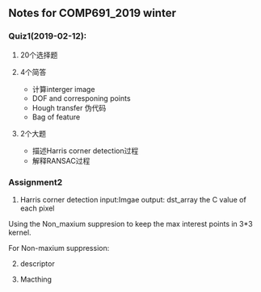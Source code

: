 ## Notes for COMP691_2019 winter 


### Quiz1(2019-02-12):

1. 20个选择题
2. 4个简答
    * 计算interger image 
    * DOF and corresponing points 
    * Hough transfer 伪代码 
    * Bag of feature
3. 2个大题

    * 描述Harris corner detection过程 
    * 解释RANSAC过程

### Assignment2

1. Harris corner detection
input:Imgae
output: dst_array the C value of each pixel

Using the Non_maxium suppresion to keep the max interest points in 3*3 kernel.

For Non-maxium suppression:

2. descriptor

3. Macthing


